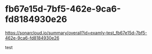 # fb67e15d-7bf5-462e-9ca6-fd8184930e26
https://sonarcloud.io/summary/overall?id=examly-test_fb67e15d-7bf5-462e-9ca6-fd8184930e26



test